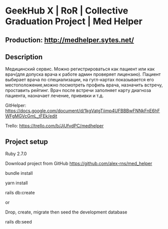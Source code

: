 # **GeekHub X | RoR | Collective Graduation Project | Med Helper**

## Production: http://medhelper.sytes.net/

## Description
Медицинский сервис. Можно регистрироваться как пациент или как врач(для допуска врача к работе админ проверяет лицензию). Пациент выбирает врача по специализации, на гугл-картах показывается его местоположение,можно посмотреть профиль врача, назначить встречу, проставить рейтинг. Врач после встречи заполняет карту диагноза пациента, назначает лечение, прививки и т.д.

GitHelper: https://docs.google.com/document/d/1kgVatgTiimp4UFBBBwFNNkFnE6hFWFgMGVcGmL_tFEk/edit

Trello: https://trello.com/b/JjUfvdPC/medhelper


## Project setup
  Ruby 2.7.0

Download project from GitHub
https://github.com/alex-rns/med_helper

bundle install

yarn install

rails db:create

or

Drop, create, migrate then seed the development database

rails db:seed